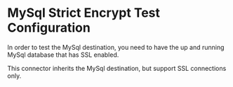 # MySql Strict Encrypt Test Configuration

In order to test the MySql destination, you need to have the up and running MySql database that has SSL enabled.

This connector inherits the MySql destination, but support SSL connections only.
